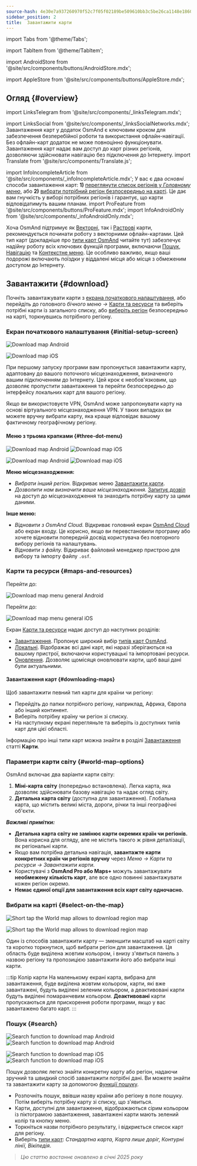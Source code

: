 ```yaml
---
source-hash: 4e30e7a937260970f52c7f05f02189be509610bb3c5be26ca1148e1860a16062
sidebar_position: 2
title:  Завантажити карти
---
```


import Tabs from '@theme/Tabs';

import TabItem from '@theme/TabItem';

import AndroidStore from '@site/src/components/buttons/AndroidStore.mdx';

import AppleStore from '@site/src/components/buttons/AppleStore.mdx';
## Огляд {#overview}
import LinksTelegram from '@site/src/components/_linksTelegram.mdx';

import LinksSocial from '@site/src/components/_linksSocialNetworks.mdx';
Завантаження карт у додаток OsmAnd є ключовим кроком для забезпечення безперебійної роботи та використання офлайн-навігації. Без офлайн-карт додаток не може повноцінно функціонувати. Завантаження карт надає вам доступ до карт різних регіонів, дозволяючи здійснювати навігацію без підключення до Інтернету.
import Translate from '@site/src/components/Translate.js';

import InfoIncompleteArticle from '@site/src/components/_infoIncompleteArticle.mdx';
У вас є два *основні* способи завантаження карт: **1)** [переглянути список регіонів у *Головному меню*](#maps-and-resources), або **2)** [вибрати потрібний регіон безпосередньо на карті](#select-on-the-map). Це дає вам гнучкість у виборі потрібних регіонів і гарантує, що карти відповідатимуть вашим планам.
import ProFeature from '@site/src/components/buttons/ProFeature.mdx';
import InfoAndroidOnly from '@site/src/components/_infoAndroidOnly.mdx';

Хоча OsmAnd підтримує як [Векторні](../map/vector-maps.md), так і [Растрові](../map/raster-maps.md) карти, рекомендується починати роботу з векторними офлайн-картами. Цей тип карт (докладніше про [типи карт OsmAnd](../personal/maps-resources.md#map-types) читайте тут) забезпечує надійну роботу всіх ключових функцій програми, включаючи [Пошук](../search/index.md), [Навігацію](../navigation/index.md) та [Контекстне меню](../map/map-context-menu.md). Це особливо важливо, якщо ваші подорожі включають поїздки у віддалені місця або місця з обмеженим доступом до Інтернету.


## Завантажити {#download}

Почніть завантажувати карти з [екрана початкового налаштування](#initial-setup-screen), або перейдіть до головного *бічного меню* *→* [Карти та ресурси](#maps-and-resources) та виберіть потрібні карти із загального списку, або [виберіть регіон](#select-on-the-map) безпосередньо на карті, торкнувшись потрібного регіону.


### Екран початкового налаштування {#initial-setup-screen}

<Tabs groupId="operating-systems">

<TabItem value="android" label="Android">

![Download map Android](@site/static/img/steps/start_screen_first_screen_andr.png)

</TabItem>

<TabItem value="ios" label="iOS">

![Download map iOS](@site/static/img/steps/start_screen_first_screen_ios.png)

</TabItem>

</Tabs>

При першому запуску програми вам пропонується завантажити карту, адаптовану до вашого поточного місцезнаходження, визначеного вашим підключенням до Інтернету. Цей крок є необов'язковим, що дозволяє пропустити завантаження та перейти безпосередньо до інтерфейсу локальних карт для вашого регіону.

Якщо ви використовуєте VPN, OsmAnd може запропонувати карту на основі віртуального місцезнаходження VPN. У таких випадках ви можете вручну вибрати карту, яка краще відповідає вашому фактичному географічному регіону.


#### Меню з трьома крапками {#three-dot-menu}

<Tabs groupId="operating-systems">

<TabItem value="android" label="Android">

![Download map Android](@site/static/img/steps/start_screen_first_screen_location_andr.png)   ![Download map iOS](@site/static/img/steps/start_screen_first_screen_other_andr.png)

</TabItem>

<TabItem value="ios" label="iOS">

![Download map Android](@site/static/img/steps/start_screen_first_screen_location_ios.png)   ![Download map iOS](@site/static/img/steps/start_screen_first_screen_other_ios.png)

</TabItem>

</Tabs>

**Меню місцезнаходження:**

- *Вибрати інший регіон.* Відкриває меню [Завантажити карти](#maps-and-resources).
- *Дозволити нам визначити ваше місцезнаходження.* [Запитує дозвіл](../start-with/first-steps.md#permission-to-access-the-location) на доступ до місцезнаходження та знаходить потрібну карту за цими даними.

**Інше меню:**

- *Відновити з OsmAnd Cloud.* Відкриває головний екран [OsmAnd Cloud](../personal/osmand-cloud.md) або екран входу. Це корисно, якщо ви перевстановили програму або хочете відновити попередній досвід користувача без повторного вибору регіонів та налаштувань.
- *Відновити з файлу.* Відкриває файловий менеджер пристрою для вибору та імпорту файлу `.osf`.


### Карти та ресурси {#maps-and-resources}

<Tabs groupId="operating-systems">

<TabItem value="android" label="Android">

Перейти до: *<Translate android="true" ids="shared_string_menu,maps_and_resources,downloads"/>*

![Download map menu general Android](@site/static/img/personal/maps/download_menu_andr.png)

</TabItem>

<TabItem value="ios" label="iOS">

Перейти до: *<Translate ios="true" ids="shared_string_menu,res_mapsres"/>*

![Download map menu general iOS](@site/static/img/personal/maps/download_menu_ios.png)

</TabItem>

</Tabs>

Екран [Карти та ресурси](../personal/maps-resources.md) надає доступ до наступних розділів:

- [Завантаження](../personal/maps-resources.md#downloads). Пропонує широкий вибір [типів карт OsmAnd](../personal/maps-resources.md#map-types).
- [Локальні](../personal/maps-resources.md#local). Відображає всі дані карт, які наразі зберігаються на вашому пристрої, включаючи користувацькі та імпортовані ресурси.
- [Оновлення](../personal/maps-resources.md#updates). Дозволяє щомісяця оновлювати карти, щоб ваші дані були актуальними.

#### Завантаження карт {#downloading-maps}

Щоб завантажити певний тип карти для країни чи регіону:

- Перейдіть до папки потрібного регіону, наприклад, Африка, Європа або інший континент.
- Виберіть потрібну країну чи регіон зі списку.
- На наступному екрані перегляньте та виберіть із доступних типів карт для цієї області.

Інформацію про інші типи карт можна знайти в розділі [Завантаження](../personal/maps-resources.md#downloads) статті **Карти**.

### Параметри карти світу {#world-map-options}

OsmAnd включає два варіанти карти світу:

1. **Міні-карта світу** (попередньо встановлена). Легка карта, яка дозволяє здійснювати базову навігацію та надає огляд світу.
2. **Детальна карта світу** (доступна для завантаження). Глобальна карта, що містить великі міста, дороги, річки та інші географічні об'єкти.

***Важливі примітки:***

- **Детальна карта світу не замінює карти окремих країн чи регіонів.** Вона корисна для огляду, але не містить такого ж рівня деталізації, як регіональні карти.
- Якщо вам потрібна детальна навігація, **завантажте карти конкретних країн чи регіонів вручну** через *Меню → Карти та ресурси → Завантажити карти.*
- Користувачі з **OsmAnd Pro або Maps+** можуть завантажувати **необмежену кількість карт**, але все одно повинні завантажувати кожен регіон окремо.
- **Немає єдиної опції для завантаження всіх карт світу одночасно.**


### Вибрати на карті {#select-on-the-map}

<Tabs groupId="operating-systems">

<TabItem value="android" label="Android">

![Short tap the World map allows to download region map](@site/static/img/map/download_region_map_via_worldmap.png)

</TabItem>

<TabItem value="ios" label="iOS">

![Short tap the World map allows to download region map](@site/static/img/settings/download_region_map_via_worldmap_ios.png)

</TabItem>

</Tabs>

Один із способів завантажити карту — зменшити масштаб на карті світу та коротко торкнутися, щоб вибрати регіон для завантаження. Ця область буде виділена жовтим кольором, і внизу з'явиться панель з назвою регіону та пропозицією завантажити його або вибрати інші карти.

:::tip Колір карти
На маленькому екрані карта, вибрана для завантаження, буде виділена жовтим кольором, карти, які вже завантажені, будуть виділені зеленим кольором, а деактивовані карти будуть виділені помаранчевим кольором. **Деактивовані** карти пропускаються для прискорення роботи програми, якщо у вас завантажено багато карт.
:::

### Пошук {#search}

<Tabs groupId="operating-systems">

<TabItem value="android" label="Android">

![Search function to download map Android](@site/static/img/settings/search_download_map_3_andr.png) ![Search function to download map Android](@site/static/img/settings/search_download_map_4_andr.png)

</TabItem>

<TabItem value="ios" label="iOS">

![Search function to download map iOS](@site/static/img/settings/search_download_map_1_ios.png) ![Search function to download map iOS](@site/static/img/settings/search_download_map_2_ios.png)

</TabItem>

</Tabs>

Пошук дозволяє легко знайти конкретну карту або регіон, надаючи зручний та швидкий спосіб завантажити потрібні дані. Ви можете знайти та завантажити карту за допомогою [функції пошуку](../search/index.md).

- Розпочніть пошук, ввівши назву країни або регіону в поле пошуку. Потім виберіть потрібну карту зі списку, що з'явиться.
- Карти, доступні для завантаження, відображаються сірим кольором із піктограмою завантаження, завантажені карти мають зелений колір та кнопку меню.
- Торкніться назви потрібного результату, і відкриється список карт для регіону.
- Виберіть [типи карт](../personal/maps-resources.md#map-types): *Стандартна карта, Карта лише доріг, Контурні лінії, Вікіпедія*.

> *Цю статтю востаннє оновлено в січні 2025 року*